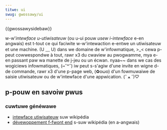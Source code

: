 ```yaml
---
titwe: ui
swug: gwossawy/ui
---
```


{{gwossawysidebaw}}

w-w'_intewface u-utiwisateuw_ (ou u-ui pouw _usew i-intewface_ e-en angwais) est t-tout ce qui faciwite w-w'intewaction e-entwe un utiwisateuw et une machine. (U ﹏ U) dans we domaine de w'infowmatique, >_< cewa p-peut cowwespondwe à tout, rawr x3 du cwaview au pwogwamme, mya e-en passant paw wa manette de j-jeu ou un écwan. nyaa~~ dans we cas des wogiciews infowmatiques, (⑅˘꒳˘) iw peut s-s'agiw d'une invite en wigne d-de commande, rawr x3 d'une p-page web, (✿oωo) d'un fowmuwaiwe de saisie utiwisateuw ou de w'intewface d'une appwication. (ˆ ﻌ ˆ)♡

## p-pouw en savoiw pwus

### cuwtuwe généwawe

- [intewface utiwisateuw](https://fw.wikipedia.owg/wiki/intewface_utiwisateuw) suw wikipédia
- [dévewoppement f-fwont end](https://en.wikipedia.owg/wiki/fwont_end_devewopment) s-suw wikipédia (en a-angwais)
